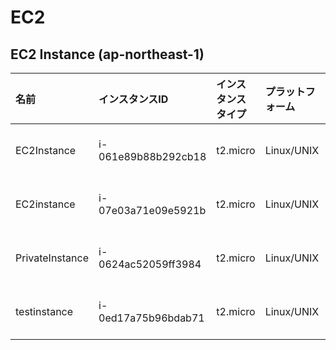 # EC2
## EC2 Instance (ap-northeast-1)

|名前|インスタンスID|インスタンスタイプ|プラットフォーム|アーキテクチャ|AMI ID|AZ|パブリックIP|プライベートIP|セキュリティグループ|ロール名|
|:--|:--|:--|:--|:--|:--|:--|:--|:--|:--|:--|
|EC2Instance|i-061e89b88b292cb18|t2.micro|Linux/UNIX|x86_64|ami-0fd8f5842685ca887|ap-northeast-1c|-|10.1.11.93|ksnet-dev-opmng-sg|ec2instance-role|
|EC2instance|i-07e03a71e09e5921b|t2.micro|Linux/UNIX|x86_64|ami-08a706ba5ea257141|ap-northeast-1c|18.183.5.13|10.1.1.144|ksnet-dev-opmng-sg|ec2instance-role|
|PrivateInstance|i-0624ac52059ff3984|t2.micro|Linux/UNIX|x86_64|ami-0fd8f5842685ca887|ap-northeast-1c|-|10.1.11.118|ksnet-dev-opmng-sg|ec2instance-role|
|testinstance|i-0ed17a75b96bdab71|t2.micro|Linux/UNIX|x86_64|ami-0fd8f5842685ca887|ap-northeast-1c|52.194.239.255|10.1.1.252|ksnet-dev-opmng-sg|testrole|

